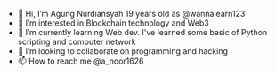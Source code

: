 - 👋 Hi, I’m Agung Nurdiansyah 19 years old as @wannalearn123
- 👀 I’m interested in Blockchain technology and Web3
- 🌱 I’m currently learning Web dev. I've learned some basic of Python scripting and computer network
- 💞️ I’m looking to collaborate on programming and hacking
- 📫 How to reach me @a_noor1626

<!---
wannalearn123/wannalearn123 is a ✨ special ✨ repository because its `README.md` (this file) appears on your GitHub profile.
You can click the Preview link to take a look at your changes.
--->
